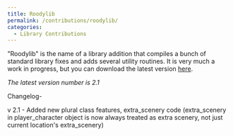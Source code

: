 ```yaml
---
title: Roodylib
permalink: /contributions/roodylib/
categories: 
  - Library Contributions
---
```


"Roodylib" is the name of a library addition that compiles a bunch of
standard library fixes and adds several utility routines. It is very
much a work in progress, but you can download the latest version
[here](http://roody.gerynarsabode.org/notdead/roodylib_suite.zip).

*The latest version number is 2.1*

Changelog-

v 2.1 - Added new plural class features, extra_scenery code
(extra_scenery in player_character object is now always treated as
extra scenery, not just current location's extra_scenery)
